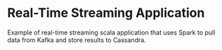 # Real-Time Streaming Application

Example of real-time streaming scala application that uses Spark to pull data from Kafka and store results to Cassandra.
